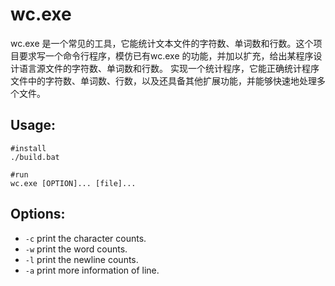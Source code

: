 # wc.exe

wc.exe 是一个常见的工具，它能统计文本文件的字符数、单词数和行数。这个项目要求写一个命令行程序，模仿已有wc.exe 的功能，并加以扩充，给出某程序设计语言源文件的字符数、单词数和行数。
实现一个统计程序，它能正确统计程序文件中的字符数、单词数、行数，以及还具备其他扩展功能，并能够快速地处理多个文件。

## Usage:

    #install
    ./build.bat

    #run
    wc.exe [OPTION]... [file]...

## Options:

* `-c` print the character counts.
* `-w` print the word counts.
* `-l` print the newline counts.
* `-a` print more information of line.

